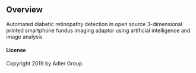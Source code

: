 ## Overview
Automated diabetic retinopathy detection in open source 3-dimensional printed smartphone fundus imaging adaptor using artificial intelligence and image analysis

#### License 
Copyright 2019 by Adler Group


